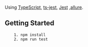     
 Using [TypeScript](https://www.typescriptlang.org), [ts-jest](https://github.com/kulshekhar/ts-jest), [Jest](https://jestjs.io) ,[allure](https://github.com/allure-framework/allure2/releases). 
    
## Getting Started
    	1. npm install
    	2. npm run test

